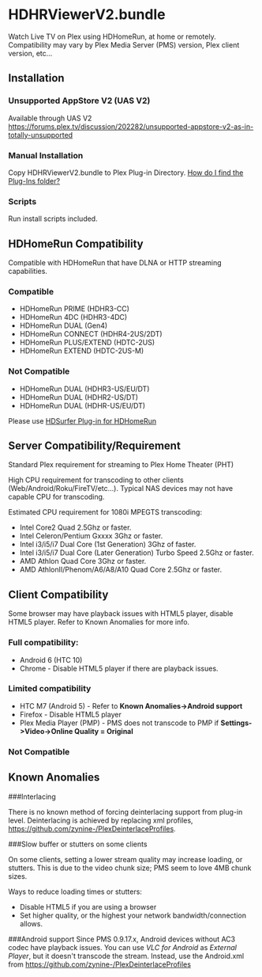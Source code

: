 # HDHRViewerV2.bundle
Watch Live TV on Plex using HDHomeRun, at home or remotely. Compatibility may vary by Plex Media Server (PMS) version, Plex client version, etc... 

## Installation
### Unsupported AppStore V2 (UAS V2)
Available through UAS V2 <https://forums.plex.tv/discussion/202282/unsupported-appstore-v2-as-in-totally-unsupported>

### Manual Installation
Copy HDHRViewerV2.bundle to Plex Plug-in Directory. [How do I find the Plug-Ins folder?](https://support.plex.tv/hc/en-us/articles/201106098-How-do-I-find-the-Plug-Ins-folder-)

### Scripts
Run install scripts included.

## HDHomeRun Compatibility

Compatible with HDHomeRun that have DLNA or HTTP streaming capabilities.

### Compatible
- HDHomeRun PRIME (HDHR3-CC)
- HDHomeRun 4DC (HDHR3-4DC)
- HDHomeRun DUAL (Gen4)
- HDHomeRun CONNECT (HDHR4-2US/2DT)
- HDHomeRun PLUS/EXTEND (HDTC-2US)
- HDHomeRun EXTEND (HDTC-2US-M)

### Not Compatible
- HDHomeRun DUAL (HDHR3-US/EU/DT)
- HDHomeRun DUAL (HDHR2-US/DT)
- HDHomeRun DUAL (HDHR-US/EU/DT)

Please use [HDSurfer Plug-in for HDHomeRun](https://forums.plex.tv/discussion/83233/hdsurfer-plug-in-for-hdhomerun)

## Server Compatibility/Requirement

Standard Plex requirement for streaming to Plex Home Theater (PHT)

High CPU requirement for transcoding to other clients (Web/Android/Roku/FireTV/etc…). Typical NAS devices may not have capable CPU for transcoding.

Estimated CPU requirement for 1080i MPEGTS transcoding:
- Intel Core2 Quad 2.5Ghz or faster.
- Intel Celeron/Pentium Gxxxx 3Ghz or faster.
- Intel i3/i5/i7 Dual Core (1st Generation) 3Ghz of faster.
- Intel i3/i5/i7 Dual Core (Later Generation) Turbo Speed 2.5Ghz or faster.
- AMD Athlon Quad Core 3Ghz or faster.
- AMD AthlonII/Phenom/A6/A8/A10 Quad Core 2.5Ghz or faster.

## Client Compatibility

Some browser may have playback issues with HTML5 player, disable HTML5 player. Refer to Known Anomalies for more info.

### Full compatibility:
- Android 6 (HTC 10)
- Chrome - Disable HTML5 player if there are playback issues.

### Limited compatibility
- HTC M7 (Android 5) - Refer to **Known Anomalies->Android support**
- Firefox - Disable HTML5 player
- Plex Media Player (PMP) - PMS does not transcode to PMP if **Settings->Video->Online Quality = Original**

### Not Compatible

## Known Anomalies

###Interlacing

There is no known method of forcing deinterlacing support from plug-in level. Deinterlacing is achieved by replacing xml profiles, <https://github.com/zynine-/PlexDeinterlaceProfiles>.

###Slow buffer or stutters on some clients

On some clients, setting a lower stream quality may increase loading, or stutters. This is due to the video chunk size; PMS seem to love 4MB chunk sizes.

Ways to reduce loading times or stutters:
- Disable HTML5 if you are using a browser
- Set higher quality, or the highest your network bandwidth/connection allows.

###Android support
Since PMS 0.9.17.x, Android devices without AC3 codec have playback issues. You can use *VLC for Android* as *External Player*, but it doesn't transcode the stream. Instead, use the Android.xml from <https://github.com/zynine-/PlexDeinterlaceProfiles>
